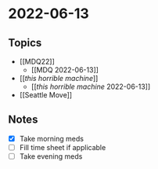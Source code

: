 # 2022-06-13
## Topics
- [[MDQ22]]
	- [[MDQ 2022-06-13]]
- [[_this horrible machine_]]
	- [[_this horrible machine_ 2022-06-13]]
- [[Seattle Move]]
## Notes
- [x] Take morning meds
- [ ] Fill time sheet if applicable
- [ ] Take evening meds